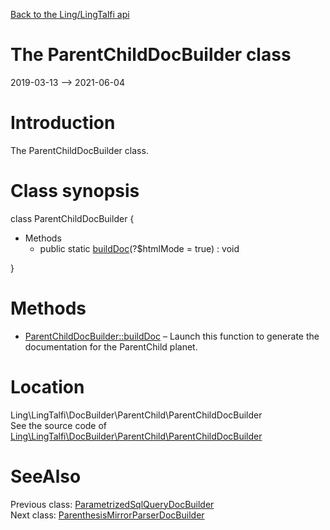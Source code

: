 [Back to the Ling/LingTalfi api](https://github.com/lingtalfi/LingTalfi/blob/master/doc/api/Ling/LingTalfi.md)



The ParentChildDocBuilder class
================
2019-03-13 --> 2021-06-04






Introduction
============

The ParentChildDocBuilder class.



Class synopsis
==============


class <span class="pl-k">ParentChildDocBuilder</span>  {

- Methods
    - public static [buildDoc](https://github.com/lingtalfi/LingTalfi/blob/master/doc/api/Ling/LingTalfi/DocBuilder/ParentChild/ParentChildDocBuilder/buildDoc.md)(?$htmlMode = true) : void

}






Methods
==============

- [ParentChildDocBuilder::buildDoc](https://github.com/lingtalfi/LingTalfi/blob/master/doc/api/Ling/LingTalfi/DocBuilder/ParentChild/ParentChildDocBuilder/buildDoc.md) &ndash; Launch this function to generate the documentation for the ParentChild planet.





Location
=============
Ling\LingTalfi\DocBuilder\ParentChild\ParentChildDocBuilder<br>
See the source code of [Ling\LingTalfi\DocBuilder\ParentChild\ParentChildDocBuilder](https://github.com/lingtalfi/LingTalfi/blob/master/DocBuilder/ParentChild/ParentChildDocBuilder.php)



SeeAlso
==============
Previous class: [ParametrizedSqlQueryDocBuilder](https://github.com/lingtalfi/LingTalfi/blob/master/doc/api/Ling/LingTalfi/DocBuilder/ParametrizedSqlQuery/ParametrizedSqlQueryDocBuilder.md)<br>Next class: [ParenthesisMirrorParserDocBuilder](https://github.com/lingtalfi/LingTalfi/blob/master/doc/api/Ling/LingTalfi/DocBuilder/ParenthesisMirrorParser/ParenthesisMirrorParserDocBuilder.md)<br>
